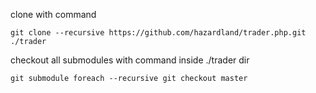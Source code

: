 clone with command
```
git clone --recursive https://github.com/hazardland/trader.php.git ./trader
```
checkout all submodules with command inside ./trader dir
```
git submodule foreach --recursive git checkout master
```
